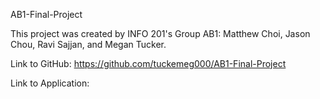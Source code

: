 AB1-Final-Project

This project was created by INFO 201's Group AB1: Matthew Choi, Jason Chou, Ravi Sajjan, and Megan Tucker.

Link to GitHub: https://github.com/tuckemeg000/AB1-Final-Project

Link to Application: <to be inserted>